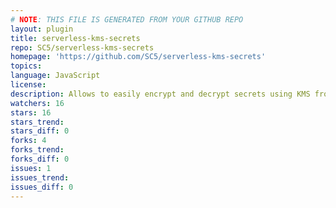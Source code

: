 ```yaml
---
# NOTE: THIS FILE IS GENERATED FROM YOUR GITHUB REPO
layout: plugin
title: serverless-kms-secrets
repo: SC5/serverless-kms-secrets
homepage: 'https://github.com/SC5/serverless-kms-secrets'
topics: 
language: JavaScript
license: 
description: Allows to easily encrypt and decrypt secrets using KMS from the serverless CLI
watchers: 16
stars: 16
stars_trend: 
stars_diff: 0
forks: 4
forks_trend: 
forks_diff: 0
issues: 1
issues_trend: 
issues_diff: 0
---
```

